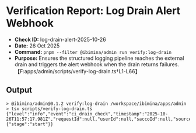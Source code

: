 # Verification Report: Log Drain Alert Webhook

- **Check ID:** log-drain-alert-2025-10-26
- **Date:** 26 Oct 2025
- **Command:** `pnpm --filter @ibimina/admin run verify:log-drain`
- **Purpose:** Ensures the structured logging pipeline reaches the external
  drain and triggers the alert webhook when the drain returns
  failures.【F:apps/admin/scripts/verify-log-drain.ts†L1-L66】

## Output

```
> @ibimina/admin@0.1.2 verify:log-drain /workspace/ibimina/apps/admin
> tsx scripts/verify-log-drain.ts
{"level":"info","event":"ci_drain_check","timestamp":"2025-10-26T11:57:17.981Z","requestId":null,"userId":null,"saccoId":null,"source":null,"environment":"development","payload":{"stage":"start"}}
```

